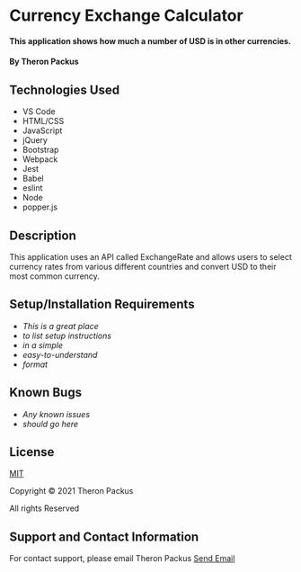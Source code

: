 # Currency Exchange Calculator

#### This application shows how much a number of USD is in other currencies.

#### By Theron Packus

## Technologies Used

* VS Code
* HTML/CSS
* JavaScript
* jQuery
* Bootstrap
* Webpack
* Jest
* Babel
* eslint
* Node
* popper.js

## Description

This application uses an API called ExchangeRate and allows users to select currency rates from various different countries and convert USD to their most common currency.

## Setup/Installation Requirements

* _This is a great place_
* _to list setup instructions_
* _in a simple_
* _easy-to-understand_
* _format_

## Known Bugs

* _Any known issues_
* _should go here_

## License

[MIT](https://)

Copyright © 2021 Theron Packus

All rights Reserved

## Support and Contact Information

For contact support, please email Theron Packus <a href = "mailto: tlpackus@gamil.com">Send Email</a>

